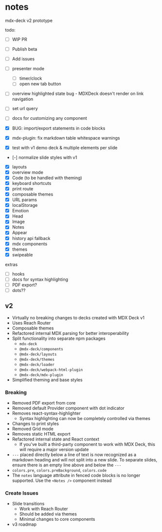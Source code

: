 # notes

mdx-deck v2 prototype

todo:

- [ ] WIP PR
- [ ] Publish beta
- [ ] Add issues

- [ ] presenter mode
  - [ ] timer/clock
  - [ ] open new tab button
- [ ] overview highlighted state bug - MDXDeck doesn't render on link navigation
- [ ] set url query

- [ ] docs for customizing any component
- [x] BUG: import/export statements in code blocks
- [x] mdx-plugin: fix markdown table whitespace warnings
- [x] test with v1 demo deck & multiple elements per slide
- [-] normalize slide styles with v1
- [x] layouts
- [x] overview mode
- [x] Code (to be handled with theming)
- [x] keyboard shortcuts
- [x] print route
- [x] composable themes
- [x] URL params
- [x] localStorage
- [x] Emotion
- [x] Head
- [x] Image
- [x] Notes
- [x] Appear
- [x] history api fallback
- [x] mdx components
- [x] themes
- [x] swipeable

extras

- [ ] hooks
- [ ] docs for syntax highlighting
- [ ] PDF export?
- [ ] dots??

## v2

- Virtually no breaking changes to decks created with MDX Deck v1
- Uses Reach Router
- Composable themes
- Refactored internal MDX parsing for better interoperability
- Split functionality into separate npm packages
  - `mdx-deck`
  - `@mdx-deck/components`
  - `@mdx-deck/layouts`
  - `@mdx-deck/themes`
  - `@mdx-deck/loader`
  - `@mdx-deck/webpack-html-plugin`
  - `@mdx-deck/mdx-plugin`
- Simplified theming and base styles

### Breaking

- Removed PDF export from core
- Removed default Provider component with dot indicator
- Removes react-syntax-highlighter
  - Syntax highlighting can now be completely controlled via themes
- Changes to print styles
- Removed Grid mode
- Removes static HTML export
- Refactored internal state and React context
  - If you've built a third-party component to work with MDX Deck, this will require a major version update
- `---` placed directly below a line of text is now recognized as a markdown heading and will not split into a new slide. To separate slides, ensure there is an empty line above and below the `---`
- `colors.pre`, `colors.preBackground`, `colors.code`
- The `notes` language attribute in fenced code blocks is no longer supported. Use the `<Notes />` component instead

### Create Issues

- Slide transitions
  - Work with Reach Router
  - Should be added via themes
  - Minimal changes to core components
- v3 roadmap
